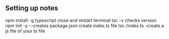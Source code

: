## Setting up notes

npm install -g typescript
close and restart terminal
tsc -v checks version
npm init -y --creates package.json
create index.ts file
tsc /index.ts -create a js file of your ts file
